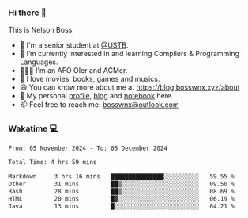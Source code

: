 ### Hi there 👋

<!--
**bosswnx/bosswnx** is a ✨ _special_ ✨ repository because its `README.md` (this file) appears on your GitHub profile.

Here are some ideas to get you started:

- 🔭 I’m currently working on ...
- 🌱 I’m currently learning ...
- 👯 I’m looking to collaborate on ...
- 🤔 I’m looking for help with ...
- 💬 Ask me about ...
- 📫 How to reach me: ...
- 😄 Pronouns: ...
- ⚡ Fun fact: ...
-->

This is Nelson Boss.

- 🏫 I'm a senior student at [@USTB](https://www.ustb.edu.cn/).
- 🌱 I’m currently interested in and learning Compilers & Programming Languages.
- 🧑🏻‍💻 I'm an AFO OIer and ACMer.
- 🥰 I love movies, books, games and musics.
- 😄 You can know more about me at https://blog.bosswnx.xyz/about
- 🔗 My personal [profile](https://bosswnx.xyz), [blog](https://blog.bosswnx.xyz) and [notebook](https://note.bosswnx.xyz) here.
- 📫 Feel free to reach me: bosswnx@outlook.com

### Wakatime 💻

<!--START_SECTION:waka-->

```txt
From: 05 November 2024 - To: 05 December 2024

Total Time: 4 hrs 59 mins

Markdown     3 hrs 16 mins   ███████████████░░░░░░░░░░   59.55 %
Other        31 mins         ██▒░░░░░░░░░░░░░░░░░░░░░░   09.50 %
Bash         28 mins         ██▒░░░░░░░░░░░░░░░░░░░░░░   08.69 %
HTML         20 mins         █▓░░░░░░░░░░░░░░░░░░░░░░░   06.19 %
Java         13 mins         █░░░░░░░░░░░░░░░░░░░░░░░░   04.21 %
```

<!--END_SECTION:waka-->

